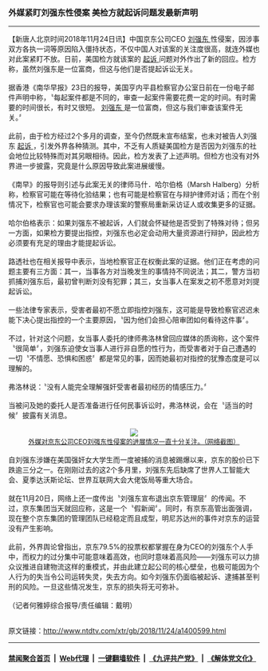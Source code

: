 ### 外媒紧盯刘强东性侵案 美检方就起诉问题发最新声明
------------------------

<div class="wysiwyg">
 【新唐人北京时间2018年11月24日讯】中国京东公司CEO
 <a href="http://www.ntdtv.com/xtr/gb/articlelistbytag_刘强东.html" target="_blank">
  刘强东
 </a>
 性侵案，因涉事双方各执一词等原因陷入僵持状态，不仅中国人对该案的关注度很高，就连外媒也对此案紧盯不放。日前，美国检方就该案的
 <a href="http://www.ntdtv.com/xtr/gb/articlelistbytag_起诉.html" target="_blank">
  起诉
 </a>
 问题对外作出了新的回应。检方称，虽然刘强东是一位富商，但这与他们是否提起诉讼无关。
 <br/>
 <br/>
 据香港《南华早报》23日的报导，美国亨内平县检察官办公室日前在一份电子邮件声明中称，〝每起案件都是不同的，审查一起案件需要花费一定的时间。有时需要的时间很长，有时又很短。
 <a href="http://www.ntdtv.com/xtr/gb/articlelistbytag_刘强东.html" target="_blank">
  刘强东
 </a>
 是一位富商，但这与我们审查该案件无关。〞
 <br/>
 <br/>
 此前，由于检方经过2个多月的调查，至今仍然既未宣布结案，也未对被告人刘强东
 <a href="http://www.ntdtv.com/xtr/gb/articlelistbytag_起诉.html" target="_blank">
  起诉
 </a>
 ，引发外界各种猜测。其中，不乏有人质疑美国检方是否因为刘强东的社会地位比较特殊而对其另眼相待。因此，检方发表了上述声明。但检方也没有对外界进一步披露，究竟是什么原因导致此案进展缓慢。
 <br/>
 <br/>
 《南早》的报导则引述与此案无关的律师马什．哈尔伯格（Marsh Halberg）分析称，检察官可能在等待化验结果；也有可能是检察官在与辩护律师对话；而在个别情况下，检察官也可能会要求办理该案的警察局重新采访证人或收集更多的证据。
 <br/>
 <br/>
 哈尔伯格表示：如果刘强东不被起诉，人们就会怀疑他是否受到了特殊对待；但另一方面，如果检方要提出指控，刘强东也必定会动用大量资源进行辩护，因此检方必须要有充足的理由才能提起诉讼。
 <br/>
 <br/>
 路透社也在相关报导中表示，当地检察官正在权衡此案的证据。他们正在考虑的问题主要有三方面：其一，当事各方对当晚发生的事情持不同说法；其二，警方当初抓捕刘强东后，最初曾判断刘没有犯罪；其三，女当事人在案发之初不愿意对刘提起诉讼。
 <br/>
 <br/>
 一些法律专家表示，受害者最初不愿立即指控刘强东，这可能是导致检察官迟迟未能下决心提出指控的一个主要原因，〝因为他们会担心陪审团如何看待这件事〞。
 <br/>
 <br/>
 不过，针对这个问题，女当事人委托的律师弗洛林曾回应媒体的质询称，这个案件〝很简单〞，刘强东迫使女当事人进行非自愿的性行为，而受害者对于自己遭遇的一切〝不情愿、恐惧和困惑〞都是常见的事，因而她最初对指控的犹豫态度是可以理解的。
 <br/>
 <br/>
 弗洛林说：〝没有人能完全理解强奸受害者最初经历的情感压力。〞
 <br/>
 <br/>
 当被问及她的委托人是否准备进行任何民事诉讼时，弗洛林说，会在〝适当的时候〞披露有关消息。
 <br/>
 <center>
  <br/>
  <a href="http://imgs.ntdtv.com/pic/2018/11-24/p9140882a723799650.jpg" target="_blank">
   <img border="0" src="http://imgs.ntdtv.com/pic/2018/11-24/p9140882a723799650-ss.jpg"/>
   <br/>
   <font size="-1">
    外媒对京东公司CEO刘强东性侵案的进展情况一直十分关注。（网络截图）
   </font>
  </a>
  <br/>
 </center>
 <br/>
 自刘强东涉嫌在美国强奸女大学生而一度被捕的消息被踢爆以来，京东的股价已下跌逾三分之一。在刚刚过去的这2个多月里，刘强东先后缺席了世界人工智能大会、夏季达沃斯论坛、世界互联网大会大佬饭局等重大场合。
 <br/>
 <br/>
 就在11月20日，网络上还一度传出〝刘强东宣布退出京东管理层〞的传闻。不过，京东集团当天就回应称，这是一个〝假新闻〞。同时，有京东高管出面强调，现在整个京东集团的管理团队已经稳定而且成型，明尼苏达州的事件对京东的运营没有产生影响。
 <br/>
 <br/>
 此前，外界舆论曾指出，京东79.5%的投票权都掌握在身为CEO的刘强东个人手中，而权力的过分集中可能意味着高效，也同时意味着高风险——刘强东可以力排众议推进自建物流这样的重模式，并由此建立起公司的核心壁垒，也极可能因为个人行为的失当令公司运转失灵，失去方向。如今刘强东仍面临被起诉、逮捕甚至判刑的风险。一旦这些情况发生，京东的损失将无可弥补。
 <br/>
 <br/>
 （记者何雅婷综合报导/责任编辑：戴明）
</div>

<br/>原文链接：http://www.ntdtv.com/xtr/gb/2018/11/24/a1400599.html


------------------------
#### [禁闻聚合首页](https://github.com/gfw-breaker/banned-news/blob/master/README.md) &nbsp;|&nbsp; [Web代理](https://github.com/gfw-breaker/open-proxy/blob/master/README.md) &nbsp;|&nbsp; [一键翻墙软件](https://github.com/gfw-breaker/nogfw/blob/master/README.md) &nbsp;|&nbsp; [《九评共产党》](https://github.com/gfw-breaker/9ping.md/blob/master/README.md#九评之一评共产党是什么) &nbsp;|&nbsp; [《解体党文化》](https://github.com/gfw-breaker/jtdwh.md/blob/master/README.md#绪论)